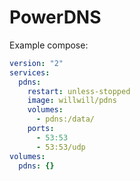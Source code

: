 # PowerDNS

Example compose:

```yaml
version: "2"
services:
  pdns:
    restart: unless-stopped
    image: willwill/pdns
    volumes:
      - pdns:/data/
    ports:
      - 53:53
      - 53:53/udp
volumes:
  pdns: {}
```
